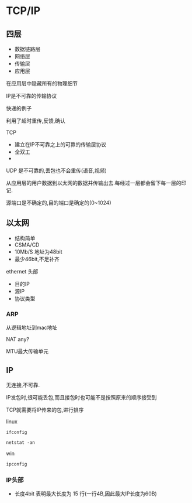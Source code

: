 # TCP/IP

## 四层

- 数据链路层
- 网络层
- 传输层
- 应用层

在应用层中隐藏所有的物理细节

IP是不可靠的传输协议

快递的例子

利用了超时重传,反馈,确认

TCP
- 建立在IP不可靠之上的可靠的传输层协议
- 全双工
- 

UDP 是不可靠的,丢包也不会重传(语音,视频)

从应用层的用户数据到以太网的数据并传输出去.每经过一层都会留下每一层的印记.

源端口是不确定的,目的端口是确定的(0~1024)


## 以太网

- 结构简单
- CSMA/CD
- 10Mb/S 地址为48bit
- 最少46bit,不足补齐

ethernet 头部

- 目的IP
- 源IP
- 协议类型

### ARP

从逻辑地址到mac地址


NAT  any?


MTU最大传输单元


## IP


无连接,不可靠.

IP发包时,很可能丢包,而且接包时也可能不是按照原来的顺序接受到

TCP就需要将IP传来的包,进行排序

linux 
```
ifconfig

netstat -an
```

win
```
ipconfig
```



### IP头部

- 长度4bit 表明最大长度为 15 行(一行4B,因此最大IP长度为60B)